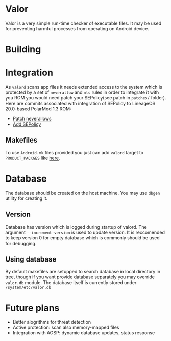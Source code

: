 # Valor
Valor is a very simple run-time checker of executable
files. It may be used for preventing harmful processes from operating
on Android device.

# Building

# Integration
As `valord` scans app files it needs extended access to the system which 
is protected by a set of `neverallow` and `mls` rules in order to integrate
it with you ROM you would need patch your SEPolicy(see patch in `patches/` folder).
Here are commits associated with integration of SEPolicy to LineageOS 20.0-based PolarMod 1.3 ROM:
* [Patch neverallows](https://github.com/LineageOS/android_system_sepolicy/commit/4543fae09219b0cc092d84faf6fbecabaa2badc2)
* [Add SEPolicy](https://github.com/LineageOS/android_system_sepolicy/commit/172a314614f59ebe2b47886147ab3b41500ea799)

## Makefiles
To use `Android.mk` files provided you just can add `valord` target to `PRODUCT_PACKGES` like 
[here](https://github.com/MilkyWayOS/android_vendor_milkyway/blob/1172547a1ad68eff30f5d02626f15abbc2bd4ee3/config/config.mk#L14).

# Database
The database should be created on the host machine. You may use `dbgen` utility for creating it.
## Version
Database has version which is logged during startup of valord. The argument `--increment-version` is used to update 
version.
It is reccomended to keep version 0 for empty database which is commonly should be used for debugging.

## Using database
By default makefiles are setupped to search database in local directory in tree, though if you want provide database
separately you may override `valor.db` module. 
The database itself is currently stored under `/system/etc/valor.db`

# Future plans
* Better alogrithms for threat detection
* Active protection: scan also memory-mapped files
* Integration with AOSP: dynamic database updates, status response